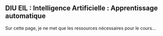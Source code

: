 ## DIU EIL : Intelligence Artificielle : Apprentissage automatique

Sur cette page, je ne met que les ressources nécessaires pour le cours...

